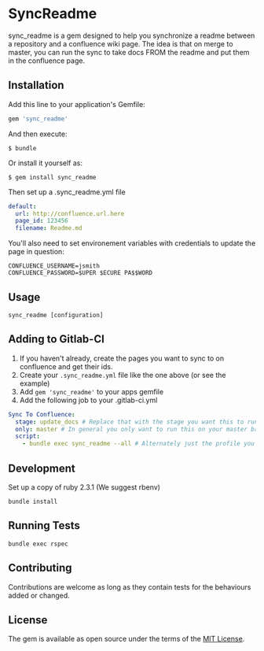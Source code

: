 # SyncReadme

sync_readme is a gem designed to help you synchronize a readme between a repository and a confluence wiki page. The idea is that on merge to master, you can run the sync to take docs FROM the readme and put them in the confluence page.

## Installation

Add this line to your application's Gemfile:

``` ruby
gem 'sync_readme'
```

And then execute:

    $ bundle

Or install it yourself as:

    $ gem install sync_readme

Then set up a .sync_readme.yml file

``` yaml
default:
  url: http://confluence.url.here
  page_id: 123456
  filename: Readme.md
```

You'll also need to set environement variables with credentials to update the page in question:

```
CONFLUENCE_USERNAME=jsmith
CONFLUENCE_PASSWORD=$UPER $ECURE PA$$WORD
```

## Usage
```
sync_readme [configuration]
```

## Adding to Gitlab-CI

1. If you haven't already, create the pages you want to sync to on confluence and get their ids.
2. Create your `.sync_readme.yml` file like the one above (or see the example)
3. Add `gem 'sync_readme'` to your apps gemfile
4. Add the following job to your .gitlab-ci.yml

``` yaml
Sync To Confluence:
  stage: update_docs # Replace that with the stage you want this to run, or make a new stage for it
  only: master # In general you only want to run this on your master branch probably after you deploy
  script:
    - bundle exec sync_readme --all # Alternately just the profile you want to run
```

## Development

Set up a copy of ruby 2.3.1 (We suggest rbenv)

`bundle install`

## Running Tests

`bundle exec rspec`

## Contributing

Contributions are welcome as long as they contain tests for the behaviours added or changed.

## License

The gem is available as open source under the terms of the [MIT License](http://opensource.org/licenses/MIT).
